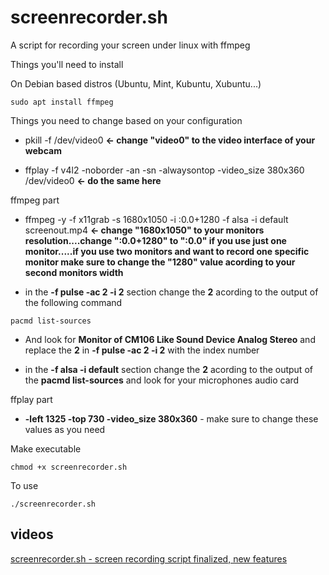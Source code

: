 # screenrecorder.sh
A script for recording your screen under linux with ffmpeg 

Things you'll need to install

On Debian based distros (Ubuntu, Mint, Kubuntu, Xubuntu...)
```
sudo apt install ffmpeg
```

Things you need to change based on your configuration

* pkill -f /dev/video0  **<- change "video0" to the video interface of your webcam**

* ffplay -f v4l2 -noborder -an -sn -alwaysontop -video_size 380x360 /dev/video0   **<- do the same here**

ffmpeg part

* ffmpeg -y -f x11grab -s 1680x1050 -i :0.0+1280 -f alsa -i default screenout.mp4  **<- change "1680x1050" to your monitors resolution....change ":0.0+1280" to ":0.0" if you use just one monitor.....if you use two monitors and want to record one specific monitor make sure to change the "1280" value acording to your second monitors width**

* in the **-f pulse -ac 2 -i 2** section change the **2** acording to the output of the following command
```
pacmd list-sources
```

* And look for **Monitor of CM106 Like Sound Device Analog Stereo** and replace the **2** in **-f pulse -ac 2 -i 2** with the index number

* in the **-f alsa -i default** section change the **2** acording to the output of the **pacmd list-sources** and look for your microphones audio card

ffplay part

* **-left 1325 -top 730 -video_size 380x360** - make sure to change these values as you need

Make executable
```
chmod +x screenrecorder.sh
```

To use
```
./screenrecorder.sh
```

## videos
[screenrecorder.sh - screen recording script finalized, new features](https://www.youtube.com/watch?v=08LH4z8QC_A)
